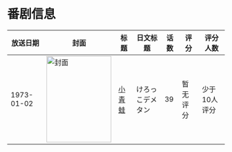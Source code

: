 # 番剧信息

|放送日期|封面|标题|日文标题|话数|评分|评分人数|
|---|---|---|---|---|---|---|
|1973-01-02|<img src="//lain.bgm.tv/pic/cover/c/c6/79/107435_H5Eep.jpg" alt="封面" style="width:150px;height:200px;object-fit:cover;">|[小青蛙](https://bangumi.tv/subject/107435)|けろっこデメタン|39|暂无评分|少于10人评分|
